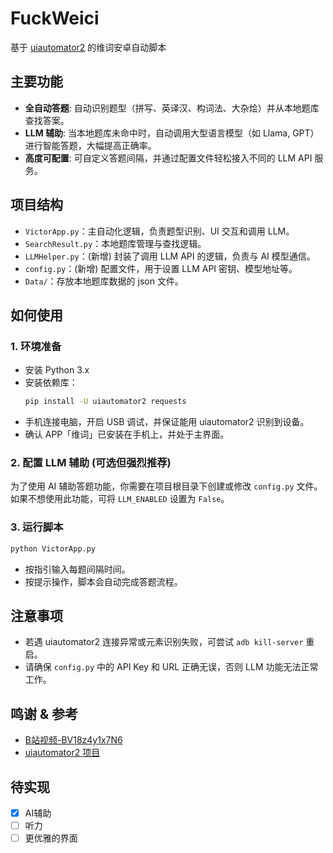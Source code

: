 # FuckWeici
基于 [uiautomator2](https://github.com/openatx/uiautomator2) 的维词安卓自动脚本

## 主要功能
- **全自动答题**: 自动识别题型（拼写、英译汉、构词法、大杂烩）并从本地题库查找答案。
- **LLM 辅助**: 当本地题库未命中时，自动调用大型语言模型（如 Llama, GPT）进行智能答题，大幅提高正确率。
- **高度可配置**: 可自定义答题间隔，并通过配置文件轻松接入不同的 LLM API 服务。

## 项目结构
- `VictorApp.py`：主自动化逻辑，负责题型识别、UI 交互和调用 LLM。
- `SearchResult.py`：本地题库管理与查找逻辑。
- `LLMHelper.py`：(新增) 封装了调用 LLM API 的逻辑，负责与 AI 模型通信。
- `config.py`：(新增) 配置文件，用于设置 LLM API 密钥、模型地址等。
- `Data/`：存放本地题库数据的 json 文件。

## 如何使用

### 1. 环境准备
   - 安装 Python 3.x
   - 安装依赖库：
     ```bash
     pip install -U uiautomator2 requests
     ```
   - 手机连接电脑，开启 USB 调试，并保证能用 uiautomator2 识别到设备。
   - 确认 APP「维词」已安装在手机上，并处于主界面。

### 2. 配置 LLM 辅助 (可选但强烈推荐)
为了使用 AI 辅助答题功能，你需要在项目根目录下创建或修改 `config.py` 文件。如果不想使用此功能，可将 `LLM_ENABLED` 设置为 `False`。

### 3. 运行脚本
   ```bash
   python VictorApp.py
   ```
   - 按指引输入每题间隔时间。
   - 按提示操作，脚本会自动完成答题流程。

## 注意事项
- 若遇 uiautomator2 连接异常或元素识别失败，可尝试 `adb kill-server` 重启。
- 请确保 `config.py` 中的 API Key 和 URL 正确无误，否则 LLM 功能无法正常工作。

## 鸣谢 & 参考
- [B站视频-BV18z4y1x7N6](https://www.bilibili.com/video/BV18z4y1x7N6)
- [uiautomator2 项目](https://github.com/openatx/uiautomator2)

## 待实现
- [x] AI辅助
- [ ] 听力
- [ ] 更优雅的界面